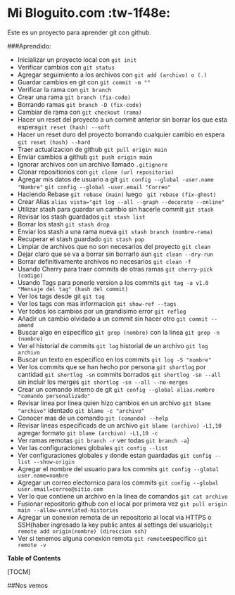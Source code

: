 # Mi Bloguito.com :tw-1f48e:

Este es un proyecto para aprender git con github.

###Aprendido:

- Inicializar un proyecto local con `git init`
- Verificar cambios con `git status`
- Agregar seguimiento a los archivos con `git add (archivo) o (.) `
- Guardar cambios en git con `git commit -m ""`
- Verificar la rama con `git branch`
- Crear una rama `git branch (fix-code)`
- Borrando ramas `git branch -D (fix-code)`
- Cambiar de rama con `git checkout (rama)`
- Hacer un reset del proyecto a un commit anterior sin borrar los que esta espera`git reset (hash) --soft`
- Hacer un reset duro del proyecto borrando cualquier cambio en espera `git reset (hash) --hard`
- Traer actualizacion de github `git pull origin main`
- Enviar cambios a github `git push origin main`
- Ignorar archivos con un archivo llamado `.gitignore`
- Clonar repositiorios con `git clone (url repositorio)`
- Agregar mis datos de usuario a git `git config --global -user.name "Nombre"` `git config --global -user.email "Correo"`
- Haciendo Rebase `git rebase (main)` luego ` git rebase (fix-ghost)`
- Crear Alias `alias vista="git log --all --graph --decorate --online"`
- Utilizar stash para guardar un cambio sin hacerle commit `git stash`
- Revisar los stash guardados `git stash list`
- Borrar los stash `git stash drop`
- Enviar los stash a una rama nueva `git stash branch (nombre-rama)`
- Recuperar el stash guardado `git stash pop`
- Limpiar de archivos que no son necesarios del proyecto `git clean` 
- Dejar claro que se va a borrar sin borrarlo aun `git clean --dry-run`
- Borrar definitivamente archivos no necesarios `git clean -f`
- Usando Cherry para traer commits de otras ramas `git cherry-pick (codigo)`
- Usando Tags para ponerle version a los commits `git tag -a v1.0 "Mensaje del tag" (hash del commit)`
- Ver los tags desde git `git tag`
- Ver los tags con mas informacion `git show-ref --tags`
- Ver todos los cambios por un grandisimo error `git reflog`
- Añadir un cambio olvidado a un commit sin hacer otro `git commit --amend`
- Buscar algo en especifico `git grep (nombre)` con la linea `git grep -n (nombre)`
- Ver el historial de commits `git log` historial de un archivo `git log archivo`
- Buscar un texto en especifico en los commits `git log -S "nombre"`
- Ver los commits que se han hecho por persona `git shortlog` por cantidad `git shortlog -sn` commits borrados `git shortlog -sn --all` sin incluir los merges `git shortlog -sn --all --no-merges`
- Crear un comando interno de git `git config --global alias.nombre "comando personalizado"`
- Revisar linea por linea quien hizo cambios en un archivo `git blame "archivo"` identado `git blame -c "archivo"`
- Conocer mas de un comando `git (comando) --help`
- Revisar lineas especificads de un archivo `git blame (archivo) -L1,10` agregar formato `git blame (archivo) -L1,10 -c`
- Ver ramas remotas `git branch -r` ver todas `git branch -a`}
- Ver las configuraciones globales `git config --list`
- Ver configuraciones globales y donde estan guardadas `git config --list --show-origin`
- Agregar el nombre del usuario para los commits `git config --global user.name=nombre`
- Agregar un correo electornico para los commits `git config --global user.email=correo@sitio.com`
- Ver lo que contiene un archivo en la linea de comandos `git cat archivo`
- Fusionar repositorio github con el local por primera vez `git pull origin main --allow-unrelated-histories`
- Agregar un conexion remota de un repositorio al local via HTTPS o SSH(haber ingresado la key public antes al settings del usuario)`git remote add origin(nombre) (direccion ssh)`
- Ver si tenemos alguna conexion remota `git remote`especifico `git remote -v`

**Table of Contents**

[TOCM]

##Nos vemos



